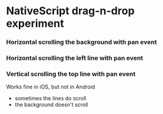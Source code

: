 # NativeScript drag-n-drop experiment

### Horizontal scrolling the background with pan event
### Horizontal scrolling the left line with pan event
### Vertical scrolling the top line with pan event

Works fine in iOS, but not in Android
- sometimes the lines do scroll
- the background doesn't scroll

<img src="https://github.com/rowdyrabouw/graph/blob/master/app/assets/img/graph.gif" alt=""/>
